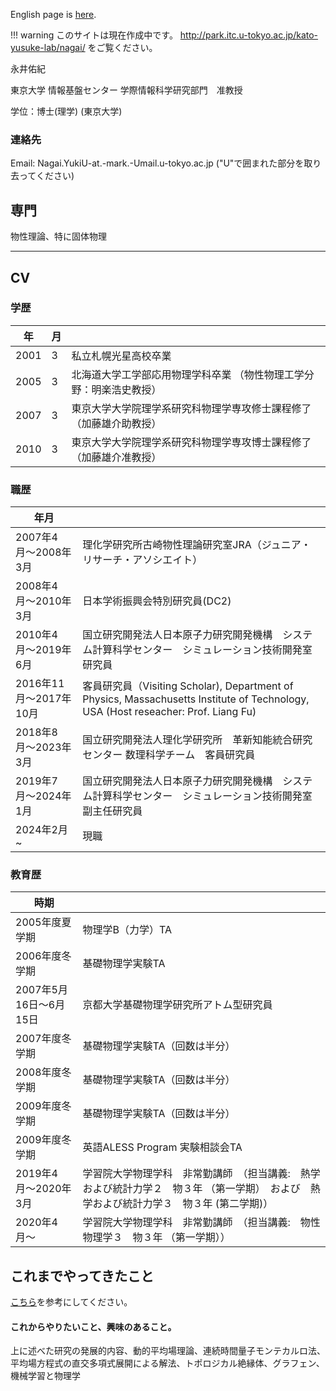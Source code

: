 English page is [here](https://cometscome.github.io/YukiNagai/en/).  

!!! warning
    このサイトは現在作成中です。
    http://park.itc.u-tokyo.ac.jp/kato-yusuke-lab/nagai/
    をご覧ください。




永井佑紀  

東京大学 情報基盤センター 学際情報科学研究部門　准教授

学位：博士(理学) (東京大学)


### 連絡先
Email: Nagai.YukiU-at.-mark.-Umail.u-tokyo.ac.jp ("U"で囲まれた部分を取り去ってください) 

## 専門
物性理論、特に固体物理

---


## CV
### 学歴
|年|月||
|---|---|---|
|2001|3|私立札幌光星高校卒業|
|2005|3|北海道大学工学部応用物理学科卒業 （物性物理工学分野：明楽浩史教授）|
|2007|3|東京大学大学院理学系研究科物理学専攻修士課程修了  （加藤雄介助教授）|
|2010|3|東京大学大学院理学系研究科物理学専攻博士課程修了 （加藤雄介准教授）|

### 職歴
|年月||
|---|---|
|2007年4月〜2008年3月|理化学研究所古崎物性理論研究室JRA（ジュニア・リサーチ・アソシエイト）|
|2008年4月〜2010年3月|日本学術振興会特別研究員(DC2)|
|2010年4月〜2019年6月|国立研究開発法人日本原子力研究開発機構　システム計算科学センター　シミュレーション技術開発室　研究員|
|2016年11月〜2017年10月|客員研究員（Visiting Scholar), Department of Physics, Massachusetts Institute of Technology, USA (Host reseacher: Prof. Liang Fu)|
|2018年8月〜2023年3月|国立研究開発法人理化学研究所　革新知能統合研究センター 数理科学チーム　客員研究員|
|2019年7月〜2024年1月|国立研究開発法人日本原子力研究開発機構　システム計算科学センター　シミュレーション技術開発室　副主任研究員|
|2024年2月~|現職|


### 教育歴
|時期||
|---|---|
|2005年度夏学期|	物理学B（力学）TA|
|2006年度冬学期|	基礎物理学実験TA|
|2007年5月16日〜6月15日|京都大学基礎物理学研究所アトム型研究員|
|2007年度冬学期|基礎物理学実験TA（回数は半分）|
|2008年度冬学期|基礎物理学実験TA（回数は半分）|
|2009年度冬学期|基礎物理学実験TA（回数は半分）|
|2009年度冬学期|英語ALESS Program 実験相談会TA|
|2019年4月〜2020年3月|学習院大学物理学科　非常勤講師　（担当講義:　熱学および統計力学２　物３年 （第一学期）　および　熱学および統計力学３　物３年 (第二学期)）|
|2020年4月〜|学習院大学物理学科　非常勤講師　（担当講義:　物性物理学３　物３年 （第一学期））|


## これまでやってきたこと
[こちら](./koremade.md)を参考にしてください。

#### これからやりたいこと、興味のあること。
上に述べた研究の発展的内容、動的平均場理論、連続時間量子モンテカルロ法、平均場方程式の直交多項式展開による解法、トポロジカル絶縁体、グラフェン、機械学習と物理学


